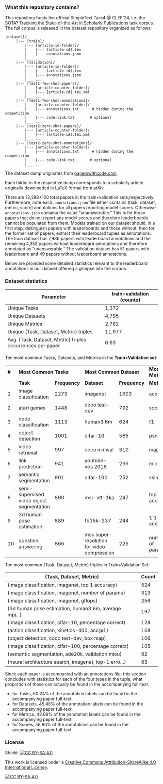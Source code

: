 <!--## SOTA? Tracking the State-of-the-Art Empirical Artificial Intelligence Research

The central activity around empirical AI research includes automated tasks defined via a task dataset for which machine learning models are developed whose performance can be evaluated by a standard set of evaluation metrics. Pushing the state-of-the-art boundaries in empirical AI research means optimizing the models developed for the tasks in terms of speed, accuracy, or storage. As such researchers in this domain often seem to ask the central question “What’s the state-of-the-art result for task XYZ right now?” 


Instead of seeking out the answer buried in the ranked list of documents via a search query made on traditional search engines, researchers instead look for the answer on community-curated leaderboards such as https://paperswithcode.com/ or https://orkg.org/benchmarks. These leaderboards are websites specifically designed to showcase the performance of all introduced machine learning models on a machine learning task dataset. As such researchers seeking to find out the best model performance on a task dataset can easily obtain this information on these websites via their performance trendline overviews showcasing various model performances over a task dataset over time.


In this Shared Task, we hope to go beyond the community curation of leaderboards and instead  realize the vision of obtaining the most efficient machine learning model capable of automatically detecting leaderboards. The efficiency of the submitted machine learning models as a solution to the shared task will be tested based on speed, model parameters, and leaderboard detection F1 measure.-->


### What this repository contains?
 
This repository hosts the official SimpleText Task4 @ CLEF'24, i.e. the [SOTA? Tracking the State-of-the-Art in Scholarly Publications](https://sites.google.com/view/simpletext-sota/) task corpus. The full corpus is released in the dataset repository organized as follows:

```
[dataset]/	
     |--- [train]/
	     |--- [article-id-folder]/
		 |    |--- [article-id].tex
		 |    |--- annotations.json	
	     |___ ...
     |--- [validation]/
	     |--- [article-id-folder]/
		 |    |--- [article-id].tex
		 |    |--- annotations.json	
	     |___ ...		 
     |--- [test1-few-shot-papers]/	
	     |--- [article-counter-folder]/
		 |    |--- [article-id].tei.xml
	     |___ ...
     |--- [test1-few-shot-annotations]/	
	     |--- [article-counter-folder]/
		 |    |--- annotations.txt		# hidden during the competition
		 |    |--- code-link.txt	   # optional	
	     |___ ...		 
     |--- [test2-zero-shot-papers]/				
	     |--- [article-counter-folder]/
		 |    |--- [article-id].tei.xml
	     |___ ...
     |--- [test2-zero-shot-annotations]/	
	     |--- [article-counter-folder]/
		 |    |--- annotations.txt		# hidden during the competition
		 |    |--- code-link.txt	   # optional	
	     |___ ...			 
```

The dataset dump originates from [paperswithcode.com](https://paperswithcode.com/).

Each folder in the respective dump corresponds to a scholarly article
originally downloaded in LaTeX format from arXiv.

There are 12,288+100 total papers in the train+validation sets,respectively. Furthermore, note each `annotations.json` file either contains (task, dataset, metric, score) annotations for all papers reporting model scores. Otherwise `annotations.json` contains the value "unanswerable." This is for those papers that do not report any model scores and therefore leaderboards cannot be populated from them. Models trained on our dataset should, in a first step, distinguish papers with leaderboards and those without, then for the former set of papers, extract their leaderboard tuples as annotations. The train dataset has 7,936 papers with leaderboard annotations and the remaining 4,352 papers without leaderboard annotations and therefore annotated as "unanswerable." The validation dataset has 51 papers with leaderboard and 49 papers without leaderboard annotations.

Below are provided some detailed statistics relevant to the leaderboard annotations in our dataset offering a glimpse into the corpus. 

### Dataset statistics

| Parameter | train+validation (counts) |
| --- | --- |
| Unique Tasks | 1,372 |
| Unique Datasets | 4,795 |
| Unique Metrics | 2,782 |
| Unique (Task, Dataset, Metric) triples | 11,977 |
| Avg. (Task, Dataset, Metric) triples occurrences per paper | 6.93 |

Ten most common Tasks, Datasets, and Metrics in the **Train+Validation set**:
<table>
  <tr>
    <td> <b>#</b> </td>
    <td colspan="2"><b>Most Common Tasks</b></td>
    <td colspan="2"><b>Most Common Dataset</b></td>
    <td colspan="2"><b>Most Common Metric</b></td>
  </tr>
  <tr>
    <td>  </td>
    <td><b>Task</b></td>
    <td><b>Frequency</b></td>
    <td><b>Dataset</b></td>
    <td><b>Frequency</b></td>
    <td><b>Metric</b></td>
    <td><b>Frequency</b></td>
  </tr>
  <tr>
		<td>1</td>
		<td>image classification</td>
		<td>2273</td>
		<td>imagenet</td>
		<td>1603</td>
		<td>accuracy</td>
		<td>4383</td>
	</tr>
	<tr>
		<td>2</td>
		<td>atari games</td>
		<td>1448</td>
		<td>coco test-dev</td>
		<td>792</td>
		<td>score</td>
		<td>1515</td>
	</tr>
	<tr>
		<td>3</td>
		<td>node classification</td>
		<td>1113</td>
		<td>human3.6m</td>
		<td>624</td>
		<td>f1</td>
		<td>1384</td>
	</tr>
	<tr>
		<td>4</td>
		<td>object detection</td>
		<td>1001</td>
		<td>cifar-10</td>
		<td>585</td>
		<td>psnr</td>
		<td>1144</td>
	</tr>
	<tr>
		<td>5</td>
		<td>video retrieval</td>
		<td>997</td>
		<td>coco minival</td>
		<td>310</td>
		<td>map</td>
		<td>1068</td>
	</tr>
	<tr>
		<td>6</td>
		<td>link prediction</td>
		<td>941</td>
		<td>youtube-vos 2018</td>
		<td>295</td>
		<td>miou</td>
		<td>862</td>
	</tr>
	<tr>
		<td>7</td>
		<td>semantic segmentation</td>
		<td>901</td>
		<td>cifar-100</td>
		<td>252</td>
		<td>ssim</td>
		<td>799</td>
	</tr>
	<tr>
		<td>8</td>
		<td>semi-supervised video object segmentation</td>
		<td>890</td>
		<td>msr-vtt-1ka</td>
		<td>247</td>
		<td>top 1 accuracy</td>
		<td>789</td>
	</tr>
	<tr>
		<td>9</td>
		<td>3d human pose estimation</td>
		<td>889</td>
		<td>fb15k-237</td>
		<td>244</td>
		<td>1:1 accuracy</td>
		<td>787</td>
	</tr>
	<tr>
		<td>10</td>
		<td>question answering</td>
		<td>866</td>
		<td>msu super-resolution for video compression</td>
		<td>225</td>
		<td>number of params</td>
		<td>759</td>
	</tr>
</table>

Ten most common (Task, Dataset, Metric) triples in Train+Validation Set:

| (Task, Dataset, Metric) | Count |
| --- | --- |
| (image classification, imagenet, top 1 accuracy) | 524 |
| (image classification, imagenet, number of params) | 313 |
| (image classification, imagenet, gflops) | 256 |
| (3d human pose estimation, human3.6m, average mpj...) | 197 |
| (image classification, cifar-10, percentage correct) | 128 |
| (action classification, kinetics-400, acc@1) | 108 |
| (object detection, coco test-dev, box map) | 106 |
| (image classification, cifar-100, percentage correct) | 105 |
| (semantic segmentation, ade20k, validation miou) | 92 |
| (neural architecture search, imagenet, top-1 erro...) | 83 |

Since each paper is accompanied with an annotations file, this section concludes with statistics for each of the four types in the tuple, what proportion of those can actually be found in the accompanying full-text.

- for Tasks, 60.24% of the annotation labels can be found in the accompanying paper full-text.
- for Datasets, 45.48% of the annotation labels can be found in the accompanying paper full-text.
- for Metrics, 42.69% of the annotation labels can be found in the accompanying paper full-text.
- for Scores, 58.86% of the annotations can be found in the accompanying paper full-text.

<!--
### Rough Timeline:

September 5, 2023 - first version training dataset public release and test dataset private release
-->

### License

Shield: [![CC BY-SA 4.0][cc-by-sa-shield]][cc-by-sa]

This work is licensed under a
[Creative Commons Attribution-ShareAlike 4.0 International License][cc-by-sa].

[![CC BY-SA 4.0][cc-by-sa-image]][cc-by-sa]

[cc-by-sa]: http://creativecommons.org/licenses/by-sa/4.0/
[cc-by-sa-image]: https://licensebuttons.net/l/by-sa/4.0/88x31.png
[cc-by-sa-shield]: https://img.shields.io/badge/License-CC%20BY--SA%204.0-lightgrey.svg
